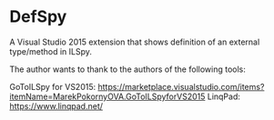 # DefSpy
A Visual Studio 2015 extension that shows definition of an external type/method in ILSpy.

The author wants to thank to the authors of the following tools:

GoToILSpy for VS2015: https://marketplace.visualstudio.com/items?itemName=MarekPokornyOVA.GoToILSpyforVS2015
LinqPad: https://www.linqpad.net/
